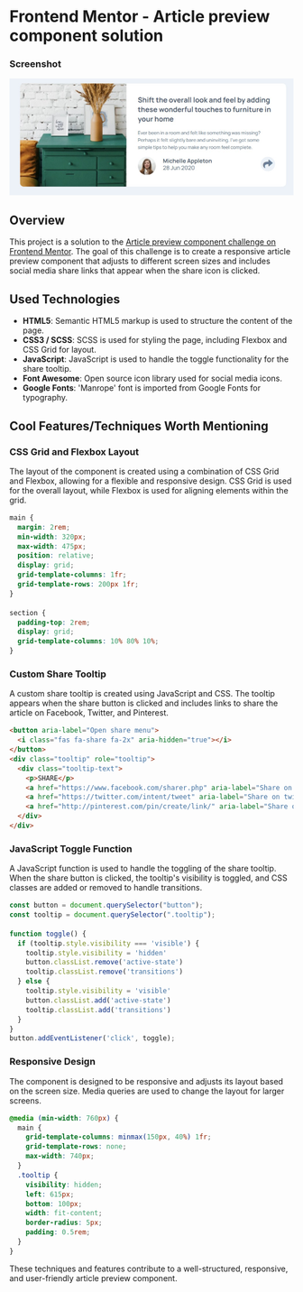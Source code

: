 # Frontend Mentor - Article preview component solution

### Screenshot
![](./images/screenshot.jpg)

## Overview

This project is a solution to the [Article preview component challenge on Frontend Mentor](https://www.frontendmentor.io/challenges/article-preview-component-dYBN_pYFT). The goal of this challenge is to create a responsive article preview component that adjusts to different screen sizes and includes social media share links that appear when the share icon is clicked.

## Used Technologies

- **HTML5**: Semantic HTML5 markup is used to structure the content of the page.
- **CSS3 / SCSS**: SCSS is used for styling the page, including Flexbox and CSS Grid for layout.
- **JavaScript**: JavaScript is used to handle the toggle functionality for the share tooltip.
- **Font Awesome**: Open source icon library used for social media icons.
- **Google Fonts**: 'Manrope' font is imported from Google Fonts for typography.

## Cool Features/Techniques Worth Mentioning

### CSS Grid and Flexbox Layout

The layout of the component is created using a combination of CSS Grid and Flexbox, allowing for a flexible and responsive design. CSS Grid is used for the overall layout, while Flexbox is used for aligning elements within the grid.

```scss
main {
  margin: 2rem;
  min-width: 320px;
  max-width: 475px;
  position: relative;
  display: grid;
  grid-template-columns: 1fr;
  grid-template-rows: 200px 1fr;
}

section {
  padding-top: 2rem;
  display: grid;
  grid-template-columns: 10% 80% 10%;
}
```

### Custom Share Tooltip

A custom share tooltip is created using JavaScript and CSS. The tooltip appears when the share button is clicked and includes links to share the article on Facebook, Twitter, and Pinterest.

```html
<button aria-label="Open share menu">
  <i class="fas fa-share fa-2x" aria-hidden="true"></i>
</button>
<div class="tooltip" role="tooltip">
  <div class="tooltip-text">
    <p>SHARE</p>
    <a href="https://www.facebook.com/sharer.php" aria-label="Share on facebook"><i class="fab fa-facebook-square" aria-hidden="true"></i></a>
    <a href="https://twitter.com/intent/tweet" aria-label="Share on twitter"><i class="fab fa-twitter" aria-hidden="true"></i></a>
    <a href="http://pinterest.com/pin/create/link/" aria-label="Share on pinterest"><i class="fab fa-pinterest" aria-hidden="true"></i></a>
  </div>
</div>
```

### JavaScript Toggle Function

A JavaScript function is used to handle the toggling of the share tooltip. When the share button is clicked, the tooltip's visibility is toggled, and CSS classes are added or removed to handle transitions.

```javascript
const button = document.querySelector("button");
const tooltip = document.querySelector(".tooltip");

function toggle() {
  if (tooltip.style.visibility === 'visible') {
    tooltip.style.visibility = 'hidden'
    button.classList.remove('active-state')
    tooltip.classList.remove('transitions')
  } else {
    tooltip.style.visibility = 'visible'
    button.classList.add('active-state')
    tooltip.classList.add('transitions')
  }
}
button.addEventListener('click', toggle);
```

### Responsive Design

The component is designed to be responsive and adjusts its layout based on the screen size. Media queries are used to change the layout for larger screens.

```scss
@media (min-width: 760px) {
  main {
    grid-template-columns: minmax(150px, 40%) 1fr;
    grid-template-rows: none;
    max-width: 740px;
  }
  .tooltip {
    visibility: hidden;
    left: 615px;
    bottom: 100px;
    width: fit-content;
    border-radius: 5px;
    padding: 0.5rem;
  }
}
```

These techniques and features contribute to a well-structured, responsive, and user-friendly article preview component.
